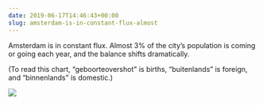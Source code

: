 ```yaml
---
date: 2019-06-17T14:46:43+00:00
slug: amsterdam-is-in-constant-flux-almost
---
```

Amsterdam is in constant flux. Almost 3% of the city’s population is coming or going each year, and the balance shifts dramatically.

(To read this chart, “geboorteovershot" is births, “buitenlands” is foreign, and “binnenlands" is domestic.)

![](https://hans.gerwitz.com/media/2019-06/17-143537-bevolking._261a.png)
